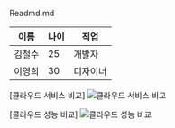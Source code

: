 Readmd.md

| 이름   | 나이 | 직업    |
|--------|------|---------|
| 김철수 | 25   | 개발자  |
| 이영희 | 30   | 디자이너|


[클라우드 서비스 비교]
![클라우드 서비스 비교](https://substackcdn.com/image/fetch/w_1456,c_limit,f_webp,q_auto:good,fl_progressive:steep/https%3A%2F%2Fsubstack-post-media.s3.amazonaws.com%2Fpublic%2Fimages%2F16fe4308-ed47-451f-a852-c476ecfb4167_1280x1977.jpeg)

[클라우드 성능 비교]
![클라우드 성능 비교](https://regmedia.co.uk/2021/01/19/chart1.png)


